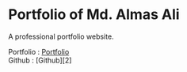 # Portfolio of Md. Almas Ali

A professional portfolio website.

Portfolio	: [Portfolio][1] <br>
Github		: [Github][2]<br>


[1]: <http://almasali.me> "Md. Almas Ali"
[1]: <https://github.com/Almas-Ali> "Md. Almas Ali"
